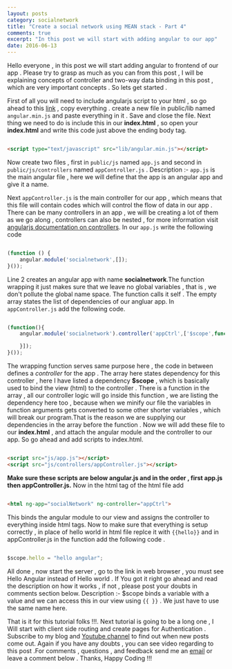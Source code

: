 ```yaml
---
layout: posts
category: socialnetwork
title: "Create a social network using MEAN stack - Part 4"
comments: true
excerpt: "In this post we will start with adding angular to our app"
date: 2016-06-13
---
```


Hello everyone , in this post we will start adding angular to frontend of our app . Please try to grasp as much as you can from this post , I will be explaining concepts of controller and two-way data binding in this post , which are very important concepts . So lets get started .

First of all you will need to include angularjs script to your html , so go ahead to this [link](https://code.angularjs.org/1.5.6/angular.min.js) , copy everything . create a new file in public/lib named ```angular.min.js``` and paste everything in it . Save and close the file.
Next thing we need to do is include this in our **index.html** , so open your **index.html** and write this code just above the ending body tag.

```html

<script type="text/javascript" src="lib/angular.min.js"></script>

```

Now create two files , first in ```public/js``` named ```app.js``` and second in ```public/js/controllers``` named ```appController.js``` .
Description :- ```app.js``` is the main angular file , here we will define that the app is an angular app and give it a name.

Next ```appController.js```  is the main controller for our app , which means that this file will contain codes which will control the flow of data in our app . There can be many controllers in an app , we will be creating a lot of them as we go along , controllers can also be nested , for more information visit [angularjs documentation on controllers](https://docs.angularjs.org/guide/controller).
In our ```app.js``` write the following code

```js

(function () {
    angular.module('socialnetwork',[]);
}());

```

Line 2 creates an angular app with name **socialnetwork**.The function wrapping it just makes sure that we leave no global variables , that is , we don't pollute the global name space. The function calls it self . The empty array states the list of dependencies of our angluar app.
In ```appController.js``` add the following code.


```js

(function(){
    angular.module('socialnetwork').controller('appCtrl',['$scope',function($scope){

    }]);
}());

```
The wrapping function serves same purpose here , the code in between defines a *controller* for the app . The array here states dependency for this controller , here I have listed a dependency **$scope** , which is basically used to bind the view (html) to the controller . There is a function in the array , all our controller logic will go inside this function , we are listing the dependency here too , because when we minify our file the variables in function arguments gets  converted to some other  shorter variables , which will break our program.That is the reason we are supplying our dependencies in the array before the function .
Now we will add these file to our **index.html** , and attach the angular module and the controller to our app.
So go ahead and add scripts to index.html.

```html

<script src="js/app.js"></script>
<script src="js/controllers/appController.js"></script>

```

**Make sure these scripts are below angular.js and in the order , first app.js then appController.js.**
Now in the html tag of the html file add

```html

<html ng-app="socialNetwork" ng-controller="appCtrl">

```
This binds the angular module to our view and assigns the controller to everything inside html tags.
Now to make sure that everything is setup correctly , in place of hello world in html file replce it with ```{{hello}}``` and in appController.js in the function add the following code .


```js

$scope.hello = "hello angular";

```

All done , now start the server , go to the link in web browser , you must see Hello Angular instead of Hello world . If You got it right go ahead and read the description on how it works , if not , please post your doubts in comments section below.
Description :- $scope binds a variable with a value and we can access this in our view using ```{{ }}``` . We just have to use the same name here.

That is it for this tutorial folks !!!. Next tutorial is going to be a long one , I Will start with client side routing and create pages for Authentication . Subscribe to my blog and [Youtube  channel](https://www.youtube.com/channel/UC5qMKRZgKizuz9JtztFijHQ) to find out when new posts come out. Again if you have any doubts , you can see video regarding to this post .For comments , questions , and feedback send me an [email](mailto:me@rishabh1403.com) or leave a comment below . Thanks, Happy Coding !!!
